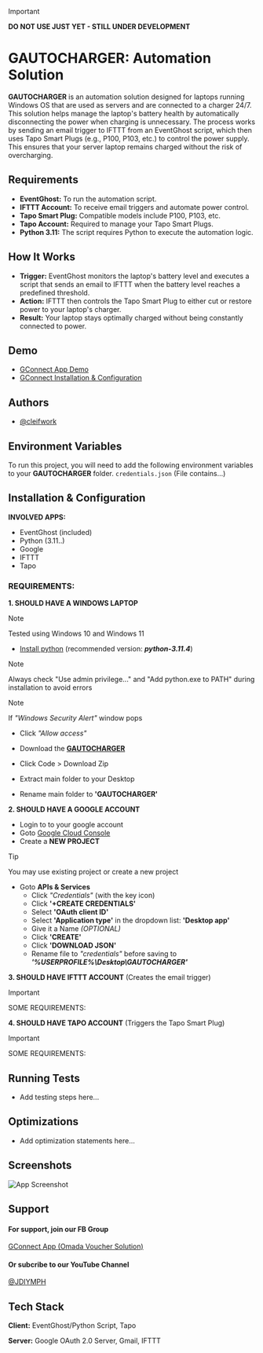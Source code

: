 
> [!IMPORTANT]
> **DO NOT USE JUST YET - STILL UNDER DEVELOPMENT** 


# GAUTOCHARGER: Automation Solution

**GAUTOCHARGER** is an automation solution designed for laptops running Windows OS that are used as servers and are connected to a charger 24/7. This solution helps manage the laptop's battery health by automatically disconnecting the power when charging is unnecessary. The process works by sending an email trigger to IFTTT from an EventGhost script, which then uses Tapo Smart Plugs (e.g., P100, P103, etc.) to control the power supply. This ensures that your server laptop remains charged without the risk of overcharging.

## **Requirements**
- **EventGhost:** To run the automation script.
- **IFTTT Account:** To receive email triggers and automate power control.
- **Tapo Smart Plug:** Compatible models include P100, P103, etc.
- **Tapo Account:** Required to manage your Tapo Smart Plugs.
- **Python 3.11:** The script requires Python to execute the automation logic.

## **How It Works**
- **Trigger:** EventGhost monitors the laptop's battery level and executes a script that sends an email to IFTTT when the battery level reaches a predefined threshold.
- **Action:** IFTTT then controls the Tapo Smart Plug to either cut or restore power to your laptop's charger.
- **Result:** Your laptop stays optimally charged without being constantly connected to power.

## Demo

-   [GConnect App Demo](https://www.youtube.com/)
-   [GConnect Installation & Configuration](https://www.youtube.com/)


## Authors

- [@cleifwork](https://www.github.com/cleifwork)
## Environment Variables

To run this project, you will need to add the following environment variables to your **GAUTOCHARGER** folder.
`credentials.json` (File contains...)

## Installation & Configuration

**INVOLVED APPS:**
- EventGhost (included)
- Python (3.11..)
- Google 
- IFTTT 
- Tapo 


### REQUIREMENTS:

**1. SHOULD HAVE A WINDOWS LAPTOP** 
> [!NOTE] 
> Tested using Windows 10 and Windows 11

- [Install python](https://www.python.org/downloads/) (recommended version: _**python-3.11.4**_)
> [!NOTE] 
> Always check "Use admin privilege..." and "Add python.exe to PATH" during installation to avoid errors

> [!NOTE] 
> If _"Windows Security Alert"_ window pops
- Click _"Allow access"_
						     	
-   Download the **[GAUTOCHARGER](https://github.com/cleifwork/GAUTOCHARGER)**
-   Click Code > Download Zip
-   Extract main folder to your Desktop
-   Rename main folder to **'GAUTOCHARGER'**

**2. SHOULD HAVE A GOOGLE ACCOUNT**
-   Login to to your google account
-   Goto [Google Cloud Console](https://console.cloud.google.com/)
-   Create a **NEW PROJECT** 
> [!TIP]
> You may use existing project or create a new project
-   Goto **APIs & Services**
    -   Click _"Credentials"_ (with the key icon)
    -   Click **'+CREATE CREDENTIALS'**
	-   Select **'OAuth client ID'**
    -   Select **'Application type'** in the dropdown list: **'Desktop app'**
	-   Give it a Name _(OPTIONAL)_
	-   Click **'CREATE'**
	-   Click **'DOWNLOAD JSON'**
	-   Rename file to _"credentials"_ before saving to _**'%USERPROFILE%\Desktop\GAUTOCHARGER'**_  
   
**3. SHOULD HAVE IFTTT ACCOUNT** (Creates the email trigger)
> [!IMPORTANT]
> SOME REQUIREMENTS: 

**4. SHOULD HAVE TAPO ACCOUNT** (Triggers the Tapo Smart Plug)
> [!IMPORTANT]
> SOME REQUIREMENTS: 

## Running Tests
-   Add testing steps here...

## Optimizations
- Add optimization statements here...

## Screenshots
![App Screenshot](https://drive.google.com/uc?export=view&id=18M-28ac02I2GbAQpDuyhXgcNlsGsb8vU)

## Support

#### For support, join our FB Group
[GConnect App (Omada Voucher Solution)](https://www.facebook.com/groups/1776872022780742) 
  
#### Or subcribe to our YouTube Channel
[@JDIYMPH](https://www.youtube.com/channel/UC9O3ezuyjS7C6V7-ZAHCQrA)
## Tech Stack

**Client:** EventGhost/Python Script, Tapo

**Server:** Google OAuth 2.0 Server, Gmail, IFTTT 

